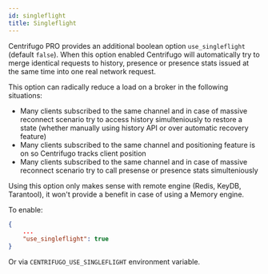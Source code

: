 ```yaml
---
id: singleflight
title: Singleflight
---
```


Centrifugo PRO provides an additional boolean option `use_singleflight` (default `false`). When this option enabled Centrifugo will automatically try to merge identical requests to history, presence or presence stats issued at the same time into one real network request.

This option can radically reduce a load on a broker in the following situations:

* Many clients subscribed to the same channel and in case of massive reconnect scenario try to access history simulteniously to restore a state (whether manually using history API or over automatic recovery feature)
* Many clients subscribed to the same channel and positioning feature is on so Centrifugo tracks client position
* Many clients subscribed to the same channel and in case of massive reconnect scenario try to call presense or presence stats simulteniously

Using this option only makes sense with remote engine (Redis, KeyDB, Tarantool), it won't provide a benefit in case of using a Memory engine.

To enable:

```json title="config.json"
{
    ...
    "use_singleflight": true
}
```

Or via `CENTRIFUGO_USE_SINGLEFLIGHT` environment variable.
